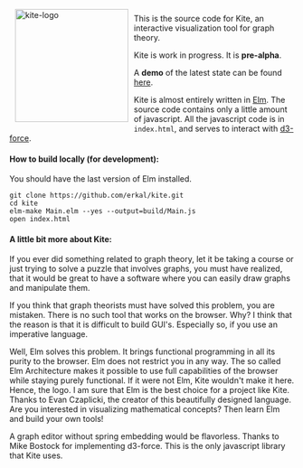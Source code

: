 <img width="200" alt="kite-logo" src="https://cloud.githubusercontent.com/assets/2286325/24246365/471df478-0fc7-11e7-845e-0719dcc9adef.png" align="left" hspace="10" vspace="6">

This is the source code for Kite, an interactive visualization tool for graph theory.

Kite is work in progress. It is **pre-alpha**. 

A **demo** of the latest state can be found [here](https://erkal.github.io/kite/).

Kite is almost entirely written in [Elm](http://elm-lang.org/).
The source code contains only a little amount of javascript. 
All the javascript code is in `index.html`, and serves to interact with [d3-force](https://github.com/d3/d3/blob/master/API.md#forces-d3-force).

#### How to build locally (for development):
You should have the last version of Elm installed.
```
git clone https://github.com/erkal/kite.git
cd kite
elm-make Main.elm --yes --output=build/Main.js
open index.html
```

#### A little bit more about Kite:
If you ever did something related to graph theory, let it be taking a course or just trying to solve a puzzle that involves graphs, you must have realized, that it would be great to have a software where you can easily draw graphs and manipulate them.

If you think that graph theorists must have solved this problem, you are mistaken. There is no such tool that works on the browser. Why? I think that the reason is that it is difficult to build GUI's. Especially so, if you use an imperative language.

Well, Elm solves this problem. It brings functional programming in all its purity to the browser. Elm does not restrict you in any way. The so called Elm Architecture makes it possible to use full capabilities of the browser while staying purely functional. If it were not Elm, Kite wouldn't make it here. Hence, the logo. I am sure that Elm is the best choice for a project like Kite. Thanks to Evan Czaplicki, the creator of this beautifully designed language. Are you interested in visualizing mathematical concepts? Then learn Elm and build your own tools!

A graph editor without spring embedding would be flavorless. Thanks to Mike Bostock for implementing d3-force. This is the only javascript library that Kite uses.
